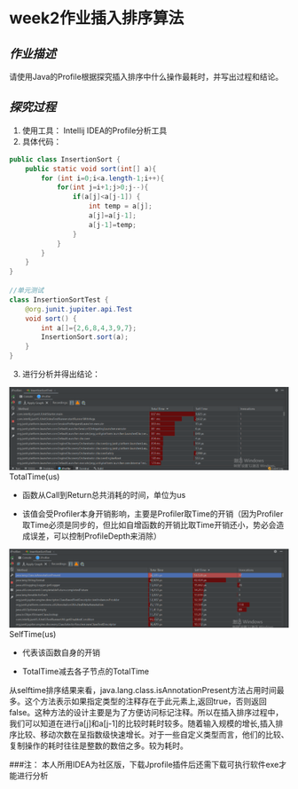 # **week2作业插入排序算法**

## *作业描述*
请使用Java的Profile根据探究插入排序中什么操作最耗时，并写出过程和结论。

## *探究过程*
1. 使用工具：
Intellij IDEA的Profile分析工具
2. 具体代码：
```JAVA
public class InsertionSort {
    public static void sort(int[] a){
        for (int i=0;i<a.length-1;i++){
            for(int j=i+1;j>0;j--){
                if(a[j]<a[j-1]) {
                    int temp = a[j];
                    a[j]=a[j-1];
                    a[j-1]=temp;
                }
            }
        }
    }
}

//单元测试
class InsertionSortTest {
    @org.junit.jupiter.api.Test
    void sort() {
        int a[]={2,6,8,4,3,9,7};
        InsertionSort.sort(a);
    }
}
```
3. 进行分析并得出结论：

![totaltime](./totaltime.png)
TotalTime(us)

- 函数从Call到Return总共消耗的时间，单位为us

- 该值会受Profiler本身开销影响，主要是Profiler取Time的开销（因为Profiler取Time必须是同步的，但比如自增函数的开销比取Time开销还小，势必会造成误差，可以控制ProfileDepth来消除）

![sleftime](./selftime.png)
 SelfTime(us)

- 代表该函数自身的开销

- TotalTime减去各子节点的TotalTime

从selftime排序结果来看，java.lang.class.isAnnotationPresent方法占用时间最多。这个方法表示如果指定类型的注释存在于此元素上,返回true，否则返回false。这种方法的设计主要是为了方便访问标记注释。所以在插入排序过程中，我们可以知道在进行a[j]和a[j-1]的比较时耗时较多。随着输入规模的增长,插入排序比较、移动次数在呈指数级快速增长。对于一些自定义类型而言，他们的比较、复制操作的耗时往往是整数的数倍之多。较为耗时。


###注：
本人所用IDEA为社区版，下载Jprofile插件后还需下载可执行软件exe才能进行分析

